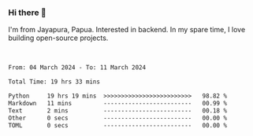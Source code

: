 ### Hi there 👋

I'm from Jayapura, Papua. Interested in backend. In my spare time, I love building open-source projects.

<br>

 
 <!--START_SECTION:waka-->

```txt
From: 04 March 2024 - To: 11 March 2024

Total Time: 19 hrs 33 mins

Python     19 hrs 19 mins  >>>>>>>>>>>>>>>>>>>>>>>>>   98.82 %
Markdown   11 mins         -------------------------   00.99 %
Text       2 mins          -------------------------   00.18 %
Other      0 secs          -------------------------   00.00 %
TOML       0 secs          -------------------------   00.00 %
```

<!--END_SECTION:waka-->
